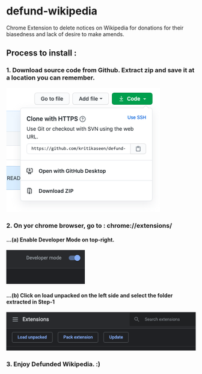 # defund-wikipedia
Chrome Extension to delete notices on Wikipedia for donations for their biasedness and lack of desire to make amends.

## Process to install : 
### 1. Download source code from Github. Extract zip and save it at a location you can remember. 
![alt text](https://github.com/kritikaseen/markdownImgs/blob/master/1.png "Download Source")

### 2. On yor chrome browser, go to : chrome://extensions/ 
#### ...(a) Enable Developer Mode on top-right.
![alt text](https://github.com/kritikaseen/markdownImgs/blob/master/2.png "Developer Mode")

#### ...(b) Click on load unpacked on the left side and select the folder extracted in Step-1
![alt text](https://github.com/kritikaseen/markdownImgs/blob/master/3.png "Load unpacked")

### 3. Enjoy Defunded Wikipedia. :)

